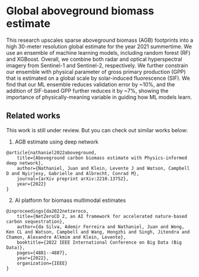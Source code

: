 # Global aboveground biomass estimate

This research upscales sparse aboveground biomass (AGB) footprints into a high 30-meter resolution global estimate for the year 2021 summertime. We use an ensemble of machine learning models, including random forest (RF) and XGBoost. Overall, we combine both radar and optical hyperspectral imagery from Sentinel-1 and Sentinel-2, respectively. We further constrain our ensemble with physical parameter of gross primary production (GPP) that is estimated on a global scale by solar-induced fluorescence (SIF). We find that our ML ensemble reduces validation  error by ~10%, and the addition of SIF-based GPP further reduces it by ~7%, showing the importance of physically-meaning variable in guiding how ML models learn.

## Related works
This work is still under review. But you can check out similar works below:
1. AGB estimate using deep network
```
@article{nathaniel2022aboveground,
	title={Aboveground carbon biomass estimate with Physics-informed deep network},
	author={Nathaniel, Juan and Klein, Levente J and Watson, Campbell D and Nyirjesy, Gabrielle and Albrecht, Conrad M},
	journal={arXiv preprint arXiv:2210.13752},
	year={2022}
}
```

2. AI platform for biomass multimodal estimates 
```
@inproceedings{da2022netzeroco,
	title={NetZeroCO 2, an AI framework for accelerated nature-based carbon sequestration},
	author={da Silva, Ademir Ferreira and Nathaniel, Juan and Wong, Ken CL and Watson, Campbell and Wang, Hongzhi and Singh, Jitendra and Chamon, Alexandre Alkmim and Klein, Levente},
	booktitle={2022 IEEE International Conference on Big Data (Big Data)},
	pages={4881--4887},
	year={2022},
	organization={IEEE}
}
```
